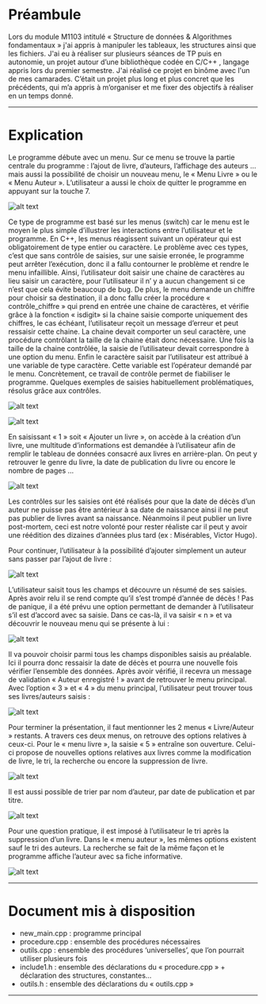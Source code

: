 # Préambule 

  Lors du module M1103 intitulé « Structure de données & Algorithmes fondamentaux » j'ai appris à manipuler les tableaux, les structures ainsi que les fichiers. J'ai eu à réaliser sur plusieurs séances de TP puis en autonomie, un projet autour d’une bibliothèque codée en C/C++ , langage appris lors du premier semestre. J'ai réalisé ce projet en binôme avec l'un de mes camarades. C’était un projet plus long et plus concret que les précédents, qui m’a appris à m’organiser et me fixer des objectifs à réaliser en un temps donné. 

***

# Explication

  Le programme débute avec un menu. Sur ce menu se trouve la partie centrale du programme : l’ajout de livre, d’auteurs, l’affichage des auteurs … mais aussi la possibilité de choisir un nouveau menu, le « Menu Livre » ou le « Menu Auteur ». L’utilisateur a aussi le choix de quitter le programme en appuyant sur la touche 7.

![alt text](https://github.com/manon-deleest/blibliotheque-/blob/master/image/screen1.png)


Ce type de programme est basé sur les menus (switch) car le menu est le moyen le plus simple d’illustrer les interactions entre l’utilisateur et le programme. En C++, les menus réagissent suivant un opérateur qui est obligatoirement de type entier ou caractère. Le problème avec ces types, c’est que sans contrôle de saisies, sur une saisie erronée, le programme peut arrêter l’exécution, donc il a fallu contourner le problème et rendre le menu infaillible. 
Ainsi, l’utilisateur doit saisir une chaine de caractères au lieu saisir un caractère, pour l’utilisateur il n’ y a aucun changement si ce n’est que cela évite beaucoup de bug. 
De plus, le menu demande un chiffre pour choisir sa destination, il a donc fallu créer la procédure « contrôle_chiffre » qui prend en entrée une chaine de caractères, et vérifie grâce à la fonction « isdigit» si la chaine saisie comporte uniquement des chiffres, le cas échéant, l’utilisateur reçoit un message d’erreur et peut ressaisir cette chaine.
La chaine devait comporter un seul caractère, une procédure contrôlant la taille de la chaine était donc nécessaire. Une fois la taille de la chaine contrôlée, la saisie de l’utilisateur devait correspondre à une option du menu. 
Enfin le caractère saisit par l’utilisateur est attribué à une variable de type caractère. Cette variable est l’opérateur demandé par le menu. 
Concrètement, ce travail de contrôle permet de fiabiliser le programme.
Quelques exemples de saisies habituellement problématiques, résolus grâce aux contrôles.

![alt text](https://github.com/manon-deleest/blibliotheque-/blob/master/image/screen2.png)

![alt text](https://github.com/manon-deleest/blibliotheque-/blob/master/image/screen3.png)

En saisissant « 1 » soit « Ajouter un livre », on accède à la création d’un livre, une multitude d’informations est demandée à l’utilisateur afin de remplir le tableau de données consacré aux livres en arrière-plan. On peut y retrouver le genre du livre, la date de publication du livre ou encore le nombre de pages …

![alt text](https://github.com/manon-deleest/blibliotheque-/blob/master/image/screen4.png)

Les contrôles sur les saisies ont été réalisés pour que la date de décès d’un auteur ne puisse pas être antérieur à sa date de naissance ainsi il ne peut pas publier de livres avant sa naissance. Néanmoins il peut publier un livre post-mortem, ceci est notre volonté pour rester réaliste car il peut y avoir une réédition des dizaines d’années plus tard (ex : Misérables, Victor Hugo).

Pour continuer, l’utilisateur à la possibilité d’ajouter simplement un auteur sans passer par l’ajout de livre :

![alt text](https://github.com/manon-deleest/blibliotheque-/blob/master/image/screen5.png)

L’utilisateur saisit tous les champs et découvre un résumé de ses saisies. Après avoir relu il se rend compte qu’il s’est trompé d’année de décès ! Pas de panique, il a été prévu une option permettant de demander à l’utilisateur s’il est d’accord avec sa saisie. Dans ce cas-là, il va saisir « n » et va découvrir le nouveau menu qui se présente à lui :

![alt text](https://github.com/manon-deleest/blibliotheque-/blob/master/image/screen6.png)

Il va pouvoir choisir parmi tous les champs disponibles saisis au préalable. Ici il pourra donc ressaisir la date de décès et pourra une nouvelle fois vérifier l’ensemble des données. Après avoir vérifié, il recevra un message de validation « Auteur enregistré ! » avant de retrouver le menu principal. Avec l’option « 3 »  et « 4 » du menu principal, l’utilisateur peut trouver tous ses livres/auteurs saisis : 

![alt text](https://github.com/manon-deleest/blibliotheque-/blob/master/image/screen7.png)

Pour terminer la présentation, il faut mentionner les 2 menus « Livre/Auteur » restants. A travers ces deux menus, on retrouve des options relatives à ceux-ci. Pour le « menu livre », la saisie « 5 » entraîne son ouverture. Celui-ci propose de nouvelles options relatives aux livres comme la modification de livre, le tri, la recherche ou encore la suppression de livre. 

![alt text](https://github.com/manon-deleest/blibliotheque-/blob/master/image/screen8.png)


Il est aussi possible de trier par nom d’auteur, par date de publication et par titre.

![alt text](https://github.com/manon-deleest/blibliotheque-/blob/master/image/screen10.png)

Pour une question pratique, il est imposé à l’utilisateur le tri après la suppression d’un livre. Dans le « menu auteur », les mêmes options existent sauf le tri des auteurs. La recherche se fait de la même façon et le programme affiche l’auteur avec sa fiche informative.

![alt text](https://github.com/manon-deleest/blibliotheque-/blob/master/image/screen11.png)


***
# Document mis à disposition

-	new_main.cpp : programme principal
-	procedure.cpp : ensemble des procédures nécessaires
-	outils.cpp : ensemble des procédures ‘universelles’, que l’on pourrait utiliser plusieurs fois
-	include1.h : ensemble des déclarations du « procedure.cpp » + déclaration des structures, constantes…
-	outils.h : ensemble des déclarations du « outils.cpp »


***







